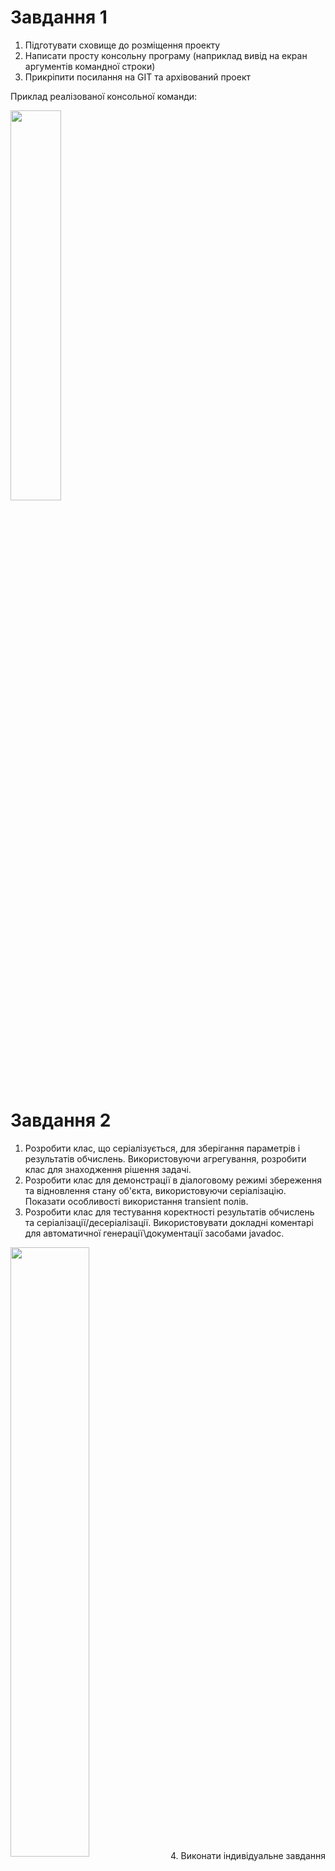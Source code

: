 # Завдання 1
1. Підготувати сховище до розміщення проекту
2. Написати просту консольну програму (наприклад вивід на екран аргументів командної строки)
3. Прикріпити посилання на GIT та архівований проект

Приклад реалізованої консольної команди:

<img align="center" width="40%" height="40%" src="images/test.png">

# Завдання 2
1. Розробити клас, що серіалізується, для зберігання параметрів і результатів обчислень. Використовуючи агрегування, розробити клас для знаходження рішення задачі. 
2. Розробити клас для демонстрації в діалоговому режимі збереження та відновлення стану об'єкта, використовуючи серіалізацію. Показати особливості використання transient полів. 
3. Розробити клас для тестування коректності результатів обчислень та серіалізації/десеріалізації. Використовувати докладні коментарі для автоматичної генерації\документації засобами javadoc.

<img align="center" width="50%" height="50%" src="images/Знімок екрана 2024-04-01 205049.png">
4. Виконати індивідуальне завдання згідно номеру в списку.

<img align="center" width="50%" height="50%" src="images/Знімок екрана 2024-04-01 205230.png">

<img align="center" width="50%" height="50%" src="images/Знімок екрана 2024-04-01 205251.png">


# Завдання 3
1. Як основа використовувати вихідний текст проекту попередньої лабораторної роботи. Забезпечити розміщення результатів обчислень уколекції з можливістю збереження/відновлення.
2. Використовуючи шаблон проектування Factory Method (Virtual Constructor), розробити ієрархію, що передбачає розширення рахунок додавання нових відображуваних класів.
3. Розширити ієрархію інтерфейсом "фабрикованих" об'єктів, що представляє набір методів для відображення результатів обчислень.
4. Реалізувати ці методи виведення результатів у текстовому виде.
5. Розробити тареалізувати інтерфейс для "фабрикуючого" методу.

<img align="center" width="40%" height="40%" src="images/Знімок екрана 2024-04-02 173748.png">

<img align="center" width="50%" height="50%" src="images/Знімок екрана 2024-04-02 173837.png">

<img align="center" width="50%" height="50%" src="images/Знімок екрана 2024-04-02 173856.png">

<img align="center" width="50%" height="50%" src="images/Знімок екрана 2024-04-02 173909.png">


# Завдання 4
1.За основу використовувати вихідний текст проекту попередньої лабораторної роботи Використовуючи шаблон проектування Factory Method (Virtual Constructor), розширити ієрархію похідними класами, реалізують методи для подання результатів у вигляді текстової таблиці. Параметри відображення таблиці мають визначатися користувачем.
2.Продемонструвати заміщення (перевизначення, overriding), поєднання (перевантаження, overloading), динамічне призначення методів (Пізнє зв'язування, поліморфізм, dynamic method dispatch).
3. Забезпечити діалоговий інтерфейс із користувачем.
4. Розробити клас для тестування основної функціональності.
5. Використати коментарі для автоматичної генерації документації засобами javadoc.

<img align="center" width="40%" height="40%" src="images/Знімок екрана 2024-04-03 164501.png">

<img align="center" width="50%" height="50%" src="images/Знімок екрана 2024-04-03 164827.png">

<img align="center" width="50%" height="50%" src="images/Знімок екрана 2024-04-03 164846.png">


# Завдання 5
1. Реалізувати можливість скасування (undo) операцій (команд).
2. Продемонструвати поняття "макрокоманда"
3. При розробці програми використовувати шаблон Singletone.
4. Забезпечити діалоговий інтерфейс із користувачем.
5. Розробити клас для тестування функціональності програми.

<img align="center" width="40%" height="40%" src="images/Знімок екрана 2024-04-04 205149.png">

<img align="center" width="50%" height="50%" src="images/Знімок екрана 2024-04-04 205118.png">